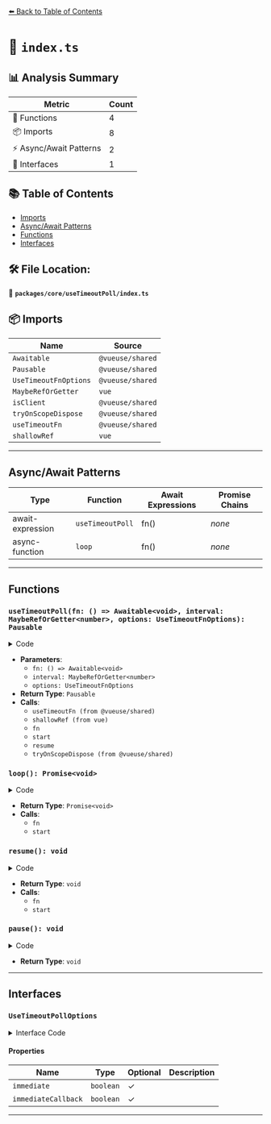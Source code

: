 [⬅️ Back to Table of Contents](../../../index.md)

# 📄 `index.ts`

## 📊 Analysis Summary

| Metric | Count |
|--------|-------|
| 🔧 Functions | 4 |
| 📦 Imports | 8 |
| ⚡ Async/Await Patterns | 2 |
| 📐 Interfaces | 1 |

## 📚 Table of Contents

- [Imports](#imports)
- [Async/Await Patterns](#asyncawait-patterns)
- [Functions](#functions)
- [Interfaces](#interfaces)

## 🛠️ File Location:
📂 **`packages/core/useTimeoutPoll/index.ts`**

## 📦 Imports

| Name | Source |
|------|--------|
| `Awaitable` | `@vueuse/shared` |
| `Pausable` | `@vueuse/shared` |
| `UseTimeoutFnOptions` | `@vueuse/shared` |
| `MaybeRefOrGetter` | `vue` |
| `isClient` | `@vueuse/shared` |
| `tryOnScopeDispose` | `@vueuse/shared` |
| `useTimeoutFn` | `@vueuse/shared` |
| `shallowRef` | `vue` |


---

## Async/Await Patterns

| Type | Function | Await Expressions | Promise Chains |
|------|----------|-------------------|----------------|
| await-expression | `useTimeoutPoll` | fn() | *none* |
| async-function | `loop` | fn() | *none* |


---

## Functions

### `useTimeoutPoll(fn: () => Awaitable<void>, interval: MaybeRefOrGetter<number>, options: UseTimeoutFnOptions): Pausable`

<details><summary>Code</summary>

```ts
export function useTimeoutPoll(
  fn: () => Awaitable<void>,
  interval: MaybeRefOrGetter<number>,
  options: UseTimeoutFnOptions = {},
): Pausable {
  const {
    immediate = true,
    immediateCallback = false,
  } = options

  const { start } = useTimeoutFn(loop, interval, { immediate })

  const isActive = shallowRef(false)

  async function loop() {
    if (!isActive.value)
      return

    await fn()
    start()
  }

  function resume() {
    if (!isActive.value) {
      isActive.value = true
      if (immediateCallback)
        fn()
      start()
    }
  }

  function pause() {
    isActive.value = false
  }

  if (immediate && isClient)
    resume()

  tryOnScopeDispose(pause)

  return {
    isActive,
    pause,
    resume,
  }
}
```
</details>

- **Parameters**:
  - `fn: () => Awaitable<void>`
  - `interval: MaybeRefOrGetter<number>`
  - `options: UseTimeoutFnOptions`
- **Return Type**: `Pausable`
- **Calls**:
  - `useTimeoutFn (from @vueuse/shared)`
  - `shallowRef (from vue)`
  - `fn`
  - `start`
  - `resume`
  - `tryOnScopeDispose (from @vueuse/shared)`
### `loop(): Promise<void>`

<details><summary>Code</summary>

```ts
async function loop() {
    if (!isActive.value)
      return

    await fn()
    start()
  }
```
</details>

- **Return Type**: `Promise<void>`
- **Calls**:
  - `fn`
  - `start`
### `resume(): void`

<details><summary>Code</summary>

```ts
function resume() {
    if (!isActive.value) {
      isActive.value = true
      if (immediateCallback)
        fn()
      start()
    }
  }
```
</details>

- **Return Type**: `void`
- **Calls**:
  - `fn`
  - `start`
### `pause(): void`

<details><summary>Code</summary>

```ts
function pause() {
    isActive.value = false
  }
```
</details>

- **Return Type**: `void`

---

## Interfaces

### `UseTimeoutPollOptions`

<details><summary>Interface Code</summary>

```ts
export interface UseTimeoutPollOptions {
  /**
   * Start the timer immediately
   *
   * @default true
   */
  immediate?: boolean

  /**
   * Execute the callback immediately after calling `resume`
   *
   * @default false
   */
  immediateCallback?: boolean
}
```
</details>

#### Properties

| Name | Type | Optional | Description |
|------|------|----------|-------------|
| `immediate` | `boolean` | ✓ |  |
| `immediateCallback` | `boolean` | ✓ |  |


---